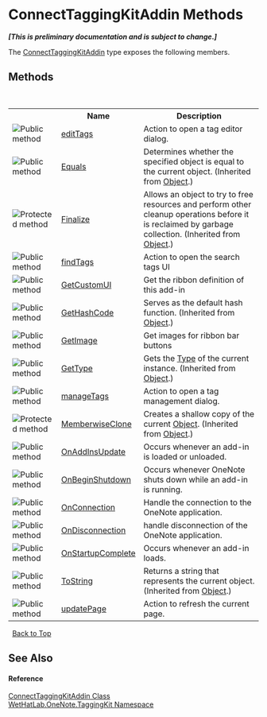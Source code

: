 # ConnectTaggingKitAddin Methods
 _**\[This is preliminary documentation and is subject to change.\]**_

The <a href="c2bfb19f-308d-c12b-8fc8-09d0f526a39e.md">ConnectTaggingKitAddin</a> type exposes the following members.


## Methods
&nbsp;<table><tr><th></th><th>Name</th><th>Description</th></tr><tr><td>![Public method](media/pubmethod.gif "Public method")</td><td><a href="291085cd-5e3e-41e0-9774-69d11c76c133.md">editTags</a></td><td>
Action to open a tag editor dialog.</td></tr><tr><td>![Public method](media/pubmethod.gif "Public method")</td><td><a href="http://msdn2.microsoft.com/en-us/library/bsc2ak47" target="_blank">Equals</a></td><td>
Determines whether the specified object is equal to the current object.
 (Inherited from <a href="http://msdn2.microsoft.com/en-us/library/e5kfa45b" target="_blank">Object</a>.)</td></tr><tr><td>![Protected method](media/protmethod.gif "Protected method")</td><td><a href="http://msdn2.microsoft.com/en-us/library/4k87zsw7" target="_blank">Finalize</a></td><td>
Allows an object to try to free resources and perform other cleanup operations before it is reclaimed by garbage collection.
 (Inherited from <a href="http://msdn2.microsoft.com/en-us/library/e5kfa45b" target="_blank">Object</a>.)</td></tr><tr><td>![Public method](media/pubmethod.gif "Public method")</td><td><a href="9b22648f-00b9-5212-cb7b-4bfed975adcb.md">findTags</a></td><td>
Action to open the search tags UI</td></tr><tr><td>![Public method](media/pubmethod.gif "Public method")</td><td><a href="fb0acce4-0738-98bf-cb3f-32ab86930210.md">GetCustomUI</a></td><td>
Get the ribbon definition of this add-in</td></tr><tr><td>![Public method](media/pubmethod.gif "Public method")</td><td><a href="http://msdn2.microsoft.com/en-us/library/zdee4b3y" target="_blank">GetHashCode</a></td><td>
Serves as the default hash function.
 (Inherited from <a href="http://msdn2.microsoft.com/en-us/library/e5kfa45b" target="_blank">Object</a>.)</td></tr><tr><td>![Public method](media/pubmethod.gif "Public method")</td><td><a href="6e76622e-8b8b-ea02-9f8e-402c16cd3b4a.md">GetImage</a></td><td>
Get images for ribbon bar buttons</td></tr><tr><td>![Public method](media/pubmethod.gif "Public method")</td><td><a href="http://msdn2.microsoft.com/en-us/library/dfwy45w9" target="_blank">GetType</a></td><td>
Gets the <a href="http://msdn2.microsoft.com/en-us/library/42892f65" target="_blank">Type</a> of the current instance.
 (Inherited from <a href="http://msdn2.microsoft.com/en-us/library/e5kfa45b" target="_blank">Object</a>.)</td></tr><tr><td>![Public method](media/pubmethod.gif "Public method")</td><td><a href="cc064d0a-b8a7-4b92-f9a6-cf643bbd93fd.md">manageTags</a></td><td>
Action to open a tag management dialog.</td></tr><tr><td>![Protected method](media/protmethod.gif "Protected method")</td><td><a href="http://msdn2.microsoft.com/en-us/library/57ctke0a" target="_blank">MemberwiseClone</a></td><td>
Creates a shallow copy of the current <a href="http://msdn2.microsoft.com/en-us/library/e5kfa45b" target="_blank">Object</a>.
 (Inherited from <a href="http://msdn2.microsoft.com/en-us/library/e5kfa45b" target="_blank">Object</a>.)</td></tr><tr><td>![Public method](media/pubmethod.gif "Public method")</td><td><a href="15c1a9dd-9405-db5e-ff9a-a9b0cf582ad3.md">OnAddInsUpdate</a></td><td>
Occurs whenever an add-in is loaded or unloaded.</td></tr><tr><td>![Public method](media/pubmethod.gif "Public method")</td><td><a href="718dfca2-30a1-5392-590d-227ecfd214b4.md">OnBeginShutdown</a></td><td>
Occurs whenever OneNote shuts down while an add-in is running.</td></tr><tr><td>![Public method](media/pubmethod.gif "Public method")</td><td><a href="2738cda1-6298-4ad5-01f2-e820718837c6.md">OnConnection</a></td><td>
Handle the connection to the OneNote application.</td></tr><tr><td>![Public method](media/pubmethod.gif "Public method")</td><td><a href="02787072-df8a-c116-ca4c-ae13a0df6e32.md">OnDisconnection</a></td><td>
handle disconnection of the OneNote application.</td></tr><tr><td>![Public method](media/pubmethod.gif "Public method")</td><td><a href="9bff8e94-8337-ef08-8c02-16775e00a4dc.md">OnStartupComplete</a></td><td>
Occurs whenever an add-in loads.</td></tr><tr><td>![Public method](media/pubmethod.gif "Public method")</td><td><a href="http://msdn2.microsoft.com/en-us/library/7bxwbwt2" target="_blank">ToString</a></td><td>
Returns a string that represents the current object.
 (Inherited from <a href="http://msdn2.microsoft.com/en-us/library/e5kfa45b" target="_blank">Object</a>.)</td></tr><tr><td>![Public method](media/pubmethod.gif "Public method")</td><td><a href="930b9f6a-88c0-2273-2d3e-eb9919f2f85d.md">updatePage</a></td><td>
Action to refresh the current page.</td></tr></table>&nbsp;
<a href="#connecttaggingkitaddin-methods">Back to Top</a>

## See Also


#### Reference
<a href="c2bfb19f-308d-c12b-8fc8-09d0f526a39e.md">ConnectTaggingKitAddin Class</a><br /><a href="4e00c8ac-fc03-0e6d-d2fd-b2c7565a9aa0.md">WetHatLab.OneNote.TaggingKit Namespace</a><br />